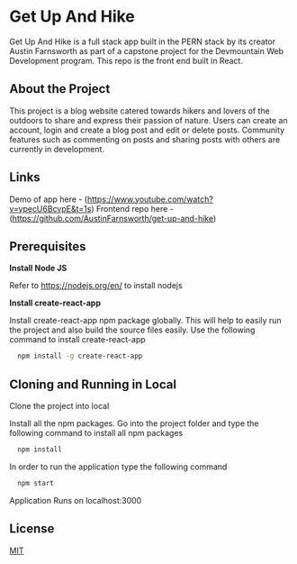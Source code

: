 # Get Up And Hike

Get Up And Hike is a full stack app built in the PERN stack by its creator Austin Farnsworth as part of a capstone project for the Devmountain Web Development program. This repo is the front end built in React.

## About the Project

This project is a blog website catered towards hikers and lovers of the outdoors to share and express their passion of nature. Users can create an account, login and create a blog post and edit or delete posts. Community features such as commenting on posts and sharing posts with others are currently in development.

## Links

Demo of app here - (https://www.youtube.com/watch?v=ypecU6BcvpE&t=1s) Frontend repo here - (https://github.com/AustinFarnsworth/get-up-and-hike)

## Prerequisites

**Install Node JS**

Refer to https://nodejs.org/en/ to install nodejs

**Install create-react-app**

Install create-react-app npm package globally. This will help to easily run the project and also build the source files easily. Use the following command to install create-react-app

```bash
  npm install -g create-react-app
```

## Cloning and Running in Local

Clone the project into local

Install all the npm packages. Go into the project folder and type the following command to install all npm packages

```bash
  npm install
```

In order to run the application type the following command

```bash
  npm start
```

Application Runs on localhost:3000

## License

[MIT](https://choosealicense.com/licenses/mit/)
